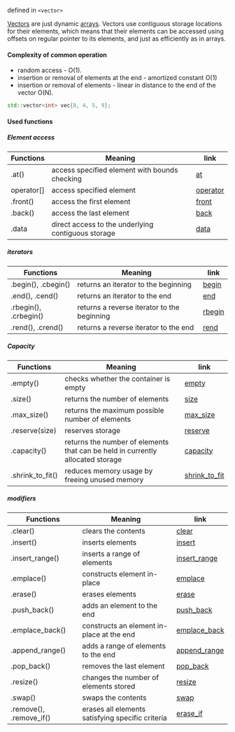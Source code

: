 defined in `<vector>`

[Vectors](https://en.cppreference.com/w/cpp/container/vector) are just dynamic [arrays](obsidian://open?vault=obsidian&file=Programming%2FC%2B%2B%20STL%2FContainers%2Farray). Vectors use contiguous storage locations for their elements, which means that their elements can be accessed using offsets on regular pointer to its elements, and just as efficiently as in arrays. 

#### Complexity of common operation
- random access - O(1).
- insertion or removal of elements at the end - amortized constant O(1)
- insertion or removal of elements - linear in distance to the end of the vector O(N).

```cpp
std::vector<int> vec{8, 4, 5, 9};
```

#### Used functions
##### Element access
| Functions | Meaning | link |
| ---- | ---- | ---- |
| .at() | access specified element with bounds checking | [at](https://en.cppreference.com/w/cpp/container/vector/at) |
| operator[] | access specified element | [operator](https://en.cppreference.com/w/cpp/container/vector/operator_at) |
| .front() | access the first element | [front](https://en.cppreference.com/w/cpp/container/vector/front) |
| .back() | access the last element | [back](https://en.cppreference.com/w/cpp/container/vector/back) |
| .data | direct access to the underlying contiguous storage | [data](https://en.cppreference.com/w/cpp/container/vector/data) |
##### iterators
| Functions | Meaning | link |
| ---- | ---- | ---- |
| .begin(), .cbegin() | returns an iterator to the beginning | [begin](https://en.cppreference.com/w/cpp/container/vector/begin) |
| .end(), .cend() | returns an iterator to the end | [end](https://en.cppreference.com/w/cpp/container/vector/end) |
| .rbegin(), .crbegin() | returns a reverse iterator to the beginning | [rbegin](https://en.cppreference.com/w/cpp/container/vector/rbegin) |
| .rend(), .crend() | returns a reverse iterator to the end | [rend](https://en.cppreference.com/w/cpp/container/vector/rend) |
##### Capacity
| Functions | Meaning | link |
| ---- | ---- | ---- |
| .empty() | checks whether the container is empty | [empty](https://en.cppreference.com/w/cpp/container/vector/empty) |
| .size() | returns the number of elements | [size](https://en.cppreference.com/w/cpp/container/vector/size) |
| .max_size() | returns the maximum possible number of elements | [max_size](https://en.cppreference.com/w/cpp/container/vector/max_size) |
| .reserve(size) | reserves storage | [reserve](https://en.cppreference.com/w/cpp/container/vector/reserve) |
| .capacity() | returns the number of elements that can be held in currently allocated storage | [capacity](https://en.cppreference.com/w/cpp/container/vector/capacity) |
| .shrink_to_fit() | reduces memory usage by freeing unused memory | [shrink_to_fit](https://en.cppreference.com/w/cpp/container/vector/shrink_to_fit) |
##### modifiers
| Functions | Meaning | link |
| ---- | ---- | ---- |
| .clear() | clears the contents | [clear](https://en.cppreference.com/w/cpp/container/vector/clear) |
| .insert() | inserts elements | [insert](https://en.cppreference.com/w/cpp/container/vector/insert) |
| .insert_range() | inserts a range of elements | [insert_range](https://en.cppreference.com/w/cpp/container/vector/insert_range) |
| .emplace() | constructs element in-place | [emplace](https://en.cppreference.com/w/cpp/container/vector/emplace) |
| .erase() | erases elements | [erase](https://en.cppreference.com/w/cpp/container/vector/erase) |
| .push_back() | adds an element to the end | [push_back](https://en.cppreference.com/w/cpp/container/vector/push_back) |
| .emplace_back() | constructs an element in-place at the end | [emplace_back](https://en.cppreference.com/w/cpp/container/vector/emplace_back) |
| .append_range() | adds a range of elements to the end | [append_range](https://en.cppreference.com/w/cpp/container/vector/append_range) |
| .pop_back() | removes the last element | [pop_back](https://en.cppreference.com/w/cpp/container/vector/pop_back) |
| .resize() | changes the number of elements stored | [resize](https://en.cppreference.com/w/cpp/container/vector/resize) |
| .swap() | swaps the contents | [swap](https://en.cppreference.com/w/cpp/container/vector/swap) |
| .remove(), .remove_if() | erases all elements satisfying specific criteria | [erase_if](https://en.cppreference.com/w/cpp/container/vector/erase2) |
